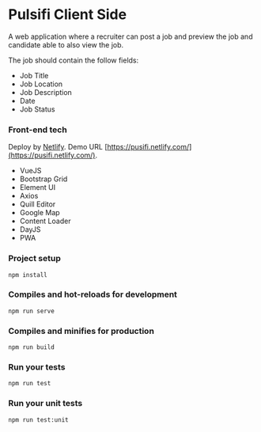 # Pulsifi Client Side

A web application where a recruiter can post a job and preview the job and candidate able to also view the job.

The job should contain the follow fields:
- Job Title
- Job Location
- Job Description
- Date
- Job Status

### Front-end tech
Deploy by [Netlify](https://www.netlify.com). Demo URL [https://pusifi.netlify.com/](https://pusifi.netlify.com/).
* VueJS
* Bootstrap Grid
* Element UI
* Axios
* Quill Editor
* Google Map
* Content Loader
* DayJS
* PWA

### Project setup

```
npm install
```

### Compiles and hot-reloads for development
```
npm run serve
```

### Compiles and minifies for production
```
npm run build
```

### Run your tests
```
npm run test
```

### Run your unit tests
```
npm run test:unit
```
